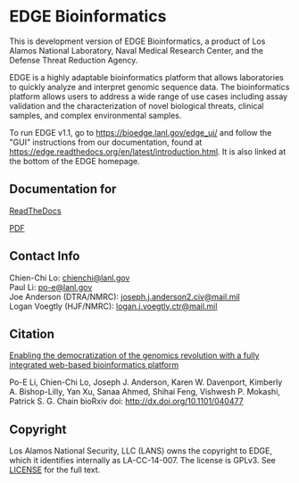 # EDGE Bioinformatics

This is development version of EDGE Bioinformatics, a product of Los Alamos National Laboratory, Naval Medical Research Center, and the Defense Threat Reduction Agency.

EDGE is a highly adaptable bioinformatics platform that allows laboratories to quickly analyze and interpret genomic sequence data. The bioinformatics platform allows users to address a wide range of use cases including assay validation and the characterization of novel biological threats, clinical samples, and complex environmental samples.

To run EDGE v1.1, go to https://bioedge.lanl.gov/edge_ui/ and follow the "GUI" instructions from our documentation, found at https://edge.readthedocs.org/en/latest/introduction.html. It is also linked at the bottom of the EDGE homepage.

## Documentation for 

[ReadTheDocs](http://edge.readthedocs.org)

[PDF](https://readthedocs.org/projects/edge/downloads/pdf/latest/)

## Contact Info
Chien-Chi Lo: <chienchi@lanl.gov>  
Paul Li: <po-e@lanl.gov>  
Joe Anderson (DTRA/NMRC): <joseph.j.anderson2.civ@mail.mil>  
Logan Voegtly (HJF/NMRC): <logan.j.voegtly.ctr@mail.mil>  

## Citation

[Enabling the democratization of the genomics revolution with a fully integrated web-based bioinformatics platform](http://biorxiv.org/content/early/2016/02/21/040477) 

Po-E Li, Chien-Chi Lo, Joseph J. Anderson, Karen W. Davenport, Kimberly A. Bishop-Lilly, Yan Xu, Sanaa Ahmed, Shihai Feng, Vishwesh P. Mokashi, Patrick S. G. Chain
bioRxiv doi: http://dx.doi.org/10.1101/040477

## Copyright

Los Alamos National Security, LLC (LANS) owns the copyright to EDGE, which it identifies internally as LA-CC-14-007.  The license is GPLv3.  See [LICENSE](https://github.com/losalamos/edge/blob/master/LICENSE) for the full text.
